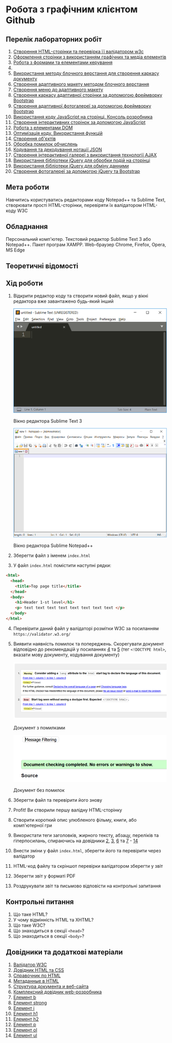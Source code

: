 # Робота з графічним клієнтом Github

## Перелік лабораторних робіт

1.  [Створення HTML-сторінки та перевірка її валідатором w3c](lab-01.md)
2.  [Оформлення сторінки з використанням графічних та медіа елементів](lab-02.md)
3.  [Робота з формами та елементами керування](lab-03.md)
4.  [](lab-04.md)
5.  [Використання методу блочного верстання для створення каркасу документу](lab-05.md)
6.  [Створення адаптивного макету методом блочного верстання](lab-06.md)
7.  [Створення меню до адаптивного макету](lab-07.md)
8.  [Створення каркасу адаптивної сторінки за допомогою фреймворку Bootstrap](lab-08.md)
9.  [Створення адаптивної фотогалереї за допомогою фреймворку Bootstrap](lab-09.md)
10. [Використання коду JavaScript на сторінці. Консоль розробника](lab-10.md)
11. [Створення інтерактивних сторінок за допомогою JavaScript](lab-11.md)
12. [Робота з елементами DOM](lab-12.md)
13. [Оптимізація коду. Використання функцій](lab-13.md)
14. [Створення об'єктів](lab-14.md)
15. [Обробка помилок обчислень](lab-15.md)
16. [Кодування та декодування нотації JSON](lab-16.md)
17. [Створення інтерактивної галереї з використання технології AJAX](lab-17.md)
18. [Використання бібліотеки jQuery для обробки подій на сторінці](lab-18.md)
19. [Використання бібліотеки jQuery для обміну данними](lab-19.md)
20. [Створення фотогалереї за допомогою jQuery та Bootstrap](lab-20.md)

## Мета роботи

Навчитись користуватись редакторами коду Notepad++ та Sublime Text, створювати прості HTML-сторінки, перевіряти їх валідатором HTML-коду W3C

## Обладнання

Персональний комп'ютер. Текстовий редактор Sublime Text 3 або Notepad++. Пакет програм XAMPP. Web-браузер Chrome, Firefox, Opera, MS Edge

## Теоретичні відомості

## Хід роботи
1.  Відкрити редактор коду та створити новий файл, якщо у вікні редактора вже завантажено будь-який інший
    
    ![](img/0101.png)
    
    Вікно редактора Sublime Text 3
    
    ![](img/0102.png)
    
    Вікно редактора Sublime Notepad++
    
2.  Зберегти файл з іменем `index.html`
3.  У файл `index.html` помістити наступні рядки:
```html   
<html>
  <head>
    <title>Top page title</title>
  </head>
  <body>
    <h1>Header 1-st level</h1>
    <p> text text text text text text text text </p>
  </body>
</html>
```
    
4.  Перевірити даний файл у валідаторі розмітки W3C за посиланням `https://validator.w3.org/`
5.  Виявити наявність помилок та попереджень. Скорегувати документ відповідно до рекомендацій у посиланнях [4](#link04) та [5](#link05) (тег `<!DOCTYPE html>`, вказати мову документу, кодування документу)
    
    ![](img/0103.png)
    
    Документ з помилками
    
    ![](img/0104.png)
    
    Документ без помилок
    
6.  Зберегти файл та перевірити його знову
7.  Profit! Ви створили першу валідну HTML-сторінку
8.  Створити короткий опис улюбленого фільму, книги, або комп'ютерної гри
9.  Використати теги заголовків, жирного тексту, абзацу, переліків та гіперпосилань, спираючись на довідники [2](#link02), [3](#link03), [6](#link06) та [7](#link07) - [14](#link14)
10.  Внести зміни у файл `index.html`, зберегти його та перевірити через валідатор
11.  HTML-код файлу та скріншот перевірки валідатором зберегти у звіт
12.  Зберегти звіт у форматі PDF
13.  Роздрукувати звіт та письмово відповісти на контрольні запитання

## Контрольні питання

1.  Що таке HTML?
2.  У чому відмінність HTML та XHTML?
3.  Що таке W3C?
4.  Що знаходиться в секції `<head>`?
5.  Що знаходиться в секції `<body>`?

## Довідники та додаткові матеріали

1.  [Валідатор W3C](https://validator.w3.org/)
2.  [Довідник HTML та CSS](https://css.in.ua/)
3.  [Справочник по HTML](http://htmlbook.ru/)
4.  [Метаданные в HTML](https://developer.mozilla.org/ru/docs/Learn/HTML/%D0%92%D0%B2%D0%B5%D0%B4%D0%B5%D0%BD%D0%B8%D0%B5_%D0%B2_HTML/The_head_metadata_in_HTML)
5.  [Структура документа и веб-сайта](https://developer.mozilla.org/ru/docs/Learn/HTML/%D0%92%D0%B2%D0%B5%D0%B4%D0%B5%D0%BD%D0%B8%D0%B5_%D0%B2_HTML/%D0%A1%D1%82%D1%80%D1%83%D0%BA%D1%82%D1%83%D1%80%D0%B0_%D0%B4%D0%BE%D0%BA%D1%83%D0%BC%D0%B5%D0%BD%D1%82%D0%B0_%D0%B8_%D0%B2%D0%B5%D0%B1-%D1%81%D0%B0%D0%B9%D1%82%D0%B0)
6.  [Комплексний довідник web-розробника](https://www.w3schools.com/)
7.  [Елемент b](https://developer.mozilla.org/ru/docs/Web/HTML/Element/b)
8.  [Елемент strong](https://developer.mozilla.org/ru/docs/Web/HTML/Element/strong)
9.  [Елемент i](https://developer.mozilla.org/ru/docs/Web/HTML/Element/i)
10.  [Елемент h1](https://developer.mozilla.org/ru/docs/Web/HTML/Element/h1)
11.  [Елемент h2](https://developer.mozilla.org/ru/docs/Web/HTML/Element/h2)
12.  [Елемент p](https://developer.mozilla.org/ru/docs/Web/HTML/Element/p)
13.  [Елемент ol](https://developer.mozilla.org/ru/docs/Web/HTML/Element/ol)
14.  [Елемент ul](https://developer.mozilla.org/ru/docs/Web/HTML/Element/ul)
